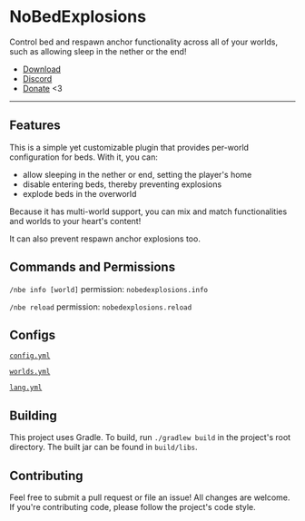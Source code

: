 # NoBedExplosions

Control bed and respawn anchor functionality across all of your worlds, such as
allowing sleep in the nether or the end!

* [Download](https://modrinth.com/plugin/nobedexplosions)
* [Discord](https://thbn.me/discord)
* [Donate](https://github.com/sponsors/TehBrian) <3

---

## Features

This is a simple yet customizable plugin that provides per-world configuration
for beds. With it, you can:

- allow sleeping in the nether or end, setting the player's home
- disable entering beds, thereby preventing explosions
- explode beds in the overworld

Because it has multi-world support, you can mix and match functionalities and
worlds to your heart's content!

It can also prevent respawn anchor explosions too.

## Commands and Permissions

`/nbe info [world]` permission: `nobedexplosions.info`

`/nbe reload` permission: `nobedexplosions.reload`

## Configs

[`config.yml`](https://github.com/TehBrian/NoBedExplosions/blob/main/src/main/resources/config.yml)

[`worlds.yml`](https://github.com/TehBrian/NoBedExplosions/blob/main/src/main/resources/worlds.yml)

[`lang.yml`](https://github.com/TehBrian/NoBedExplosions/blob/main/src/main/resources/lang.yml)

## Building

This project uses Gradle. To build, run `./gradlew build` in the project's root
directory. The built jar can be found in `build/libs`.

## Contributing

Feel free to submit a pull request or file an issue! All changes are welcome. If
you're contributing code, please follow the project's code style.
